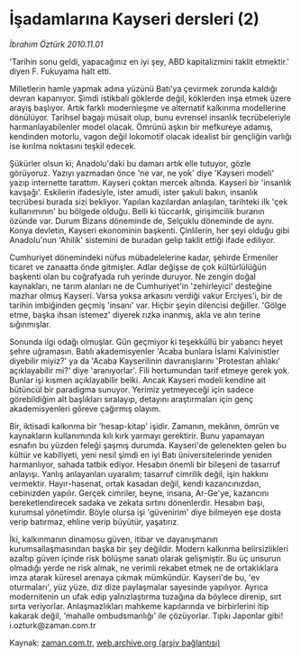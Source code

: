 # İşadamlarına Kayseri dersleri (2)

*İbrahim Öztürk 2010.11.01*

<td class="news-spot">
<p>'Tarihin sonu geldi, yapacağınız en iyi şey, ABD kapitalizmini taklit etmektir.' diyen F. Fukuyama halt etti.</p>
<p><p>Milletlerin hamle yapmak adına yüzünü Batı'ya çevirmek zorunda kaldığı devran kapanıyor. Şimdi istikbali göklerde değil, köklerden inşa etmek üzere arayış başlıyor. Artık farklı modernleşme ve alternatif kalkınma modellerine dönülüyor. Tarihsel bagajı müsait olup, bunu evrensel insanlık tecrübeleriyle harmanlayabilenler model olacak. Ömrünü aşkın bir mefkureye adamış, kendinden motorlu, vagon değil lokomotif olacak idealist bir gençliğin varlığı ise kırılma noktasını teşkil edecek.
<p>Şükürler olsun ki; Anadolu'daki bu damarı artık elle tutuyor, gözle görüyoruz. Yazıyı yazmadan önce 'ne var, ne yok' diye 'Kayseri modeli' yazıp internette tarattım. Kayseri çoktan mercek altında. Kayseri bir 'insanlık kavşağı'. Eskilerin ifadesiyle, ister amudi, ister şakuli bakın, insanlık tecrübesi burada sizi bekliyor. Yapılan kazılardan anlaşılan, tarihteki ilk 'çek kullanımının' bu bölgede olduğu. Belli ki tüccarlık, girişimcilik buranın özünde var. Durum Bizans döneminde de, Selçuklu döneminde de aynı. Konya devletin, Kayseri ekonominin başkenti. Çinlilerin, her şeyi olduğu gibi Anadolu'nun 'Ahilik' sistemini de buradan gelip taklit ettiği ifade ediliyor.
<p>Cumhuriyet dönemindeki nüfus mübadelelerine kadar, şehirde Ermeniler ticaret ve zanaatta önde gitmişler. Adlar değişse de çok kültürlülüğün başkenti olan bu coğrafyada ruh yerinde duruyor. Ne zengin doğal kaynakları, ne tarım alanları ne de Cumhuriyet'in 'zehirleyici' desteğine mazhar olmuş Kayseri. Varsa yoksa arkasını verdiği vakur Erciyes'i, bir de tarihin imbiğinden geçmiş 'insanı' var. Hiçbir şeyin dilencisi değiller. 'Gölge etme, başka ihsan istemez' diyerek rızka inanmış, akla ve alın terine sığınmışlar.
<p>Sonunda ilgi odağı olmuşlar. Gün geçmiyor ki teşekküllü bir yabancı heyet şehre uğramasın. Batılı akademisyenler 'Acaba bunlara İslami Kalvinistler diyebilir miyiz?' ya da 'Acaba Kayserilinin davranışlarını 'Protestan ahlakı' açıklayabilir mi?' diye 'aranıyorlar'. Fili hortumundan tarif etmeye gerek yok. Bunlar işi kısmen açıklayabilir belki. Ancak Kayseri modeli kendine ait bütüncül bir paradigma sunuyor. Yerimiz yetmeyeceği için sadece görebildiğim alt başlıkları sıralayıp, detayını araştırmaları için genç akademisyenleri göreve çağırmış olayım.
<p>Bir, iktisadi kalkınma bir 'hesap-kitap' işidir. Zamanın, mekânın, ömrün ve kaynakların kullanımında kılı kırk yarmayı gerektirir. Bunu yapamayan esnafın bu yüzden feleği şaşmış durumda. Kayseri'de gelenekten gelen bu kültür ve kabiliyeti, yeni nesil şimdi en iyi Batı üniversitelerinde yeniden harmanlıyor, sahada tatbik ediyor. Hesabın önemli bir bileşeni de tasarruf anlayışı. Yanlış anlayanları uyaralım; tasarruf cimrilik değil, işin hakkını vermektir. Hayır-hasenat, ortak kasadan değil, kendi kazancınızdan, cebinizden yapılır. Gerçek cimriler, beyne, insana, Ar-Ge'ye, kazancını bereketlendirecek sadaka ve zekata sırtını dönenlerdir. Hesabın başı, kurumsal yönetimdir. Böyle olursa işi 'güvenirim' diye bilmeyen eşe dosta verip batırmaz, ehline verip büyütür, yaşatırız.
<p>İki, kalkınmanın dinamosu güven, itibar ve dayanışmanın kurumsallaşmasından başka bir şey değildir. Modern kalkınma belirsizlikleri azaltıp güven içinde risk bölüşme sanatı olarak gelişmiştir. Bu üç unsurun olmadığı yerde ne risk almak, ne verimli rekabet etmek ne de ortaklıklara imza atarak küresel arenaya çıkmak mümkündür. Kayseri'de bu, 'ev oturmaları', yüz yüze, diz dize paylaşmalar sayesinde yapılıyor. Ayrıca modernitenin un ufak edip yalnızlaştırma tuzağına da böylece direnip, sırt sırta veriyorlar. Anlaşmazlıkları mahkeme kapılarında ve birbirlerini itip kakarak değil, 'mahalle ombudsmanlığı' ile çözüyorlar. Tıpkı Japonlar gibi! i.ozturk@zaman.com.tr</p>
<a href="http://web.archive.org/web/20101130082427/mailto:i.ozturk@zaman.com.tr">
</a></p></p></p></p></p></p></td>

Kaynak: [zaman.com.tr](http://zaman.com.tr/yazar.do?yazino=1047398), [web.archive.org (arşiv bağlantısı)](http://web.archive.org/web/20101130082427/http://zaman.com.tr/yazar.do?yazino=1047398)

